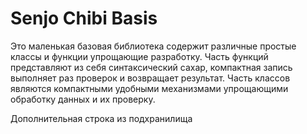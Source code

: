 # Senjo Chibi Basis

Это маленькая базовая библиотека содержит различные простые классы и функции упрощающие разработку. Часть функций представляют из себя синтаксический сахар, компактная запись выполняет раз проверок и возвращает результат. Часть классов являются компактными удобными механизмами упрощающими обработку данных и их проверку.

Дополнительная строка из подхранилища
